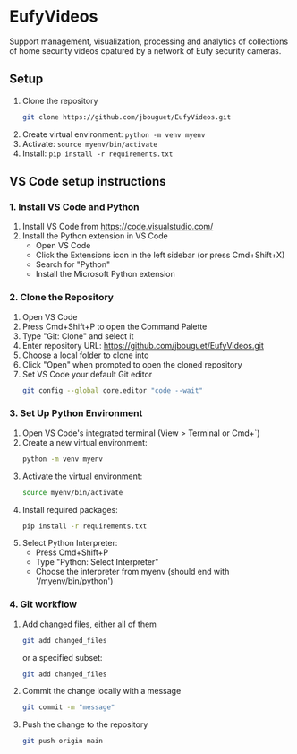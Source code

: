 # EufyVideos

Support management, visualization, processing and analytics of collections of home security videos cpatured by a network of Eufy security cameras.

## Setup

1. Clone the repository
   ```bash
   git clone https://github.com/jbouguet/EufyVideos.git
   ```
2. Create virtual environment: `python -m venv myenv`
3. Activate: `source myenv/bin/activate`
4. Install: `pip install -r requirements.txt`

## VS Code setup instructions

### 1. Install VS Code and Python
1. Install VS Code from https://code.visualstudio.com/
2. Install the Python extension in VS Code
   - Open VS Code
   - Click the Extensions icon in the left sidebar (or press Cmd+Shift+X)
   - Search for "Python"
   - Install the Microsoft Python extension

### 2. Clone the Repository
1. Open VS Code
2. Press Cmd+Shift+P to open the Command Palette
3. Type "Git: Clone" and select it
4. Enter repository URL: https://github.com/jbouguet/EufyVideos.git
5. Choose a local folder to clone into
6. Click "Open" when prompted to open the cloned repository
7. Set VS Code your default Git editor
   ```bash
   git config --global core.editor "code --wait"
   ```

### 3. Set Up Python Environment
1. Open VS Code's integrated terminal (View > Terminal or Cmd+`)
2. Create a new virtual environment:
   ```bash
   python -m venv myenv
   ```
3. Activate the virtual environment:
   ```bash
   source myenv/bin/activate
   ```
4. Install required packages:
   ```bash
   pip install -r requirements.txt
   ```
5. Select Python Interpreter:
   - Press Cmd+Shift+P
   - Type "Python: Select Interpreter"
   - Choose the interpreter from myenv (should end with '/myenv/bin/python')

### 4. Git workflow
1. Add changed files, either all of them
   ```bash
   git add changed_files
   ```
   or a specified subset:
   ```bash
   git add changed_files
   ```
2. Commit the change locally with a message
   ```bash
   git commit -m "message"
   ```
3. Push the change to the repository
   ```bash
   git push origin main
   ```
